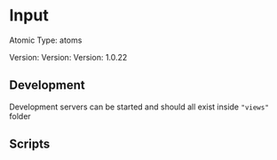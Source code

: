 # Input

Atomic Type: atoms

Version: Version: Version: 1.0.22









## Development

Development servers can be started and should all exist inside `"views"` folder

## Scripts
